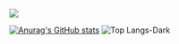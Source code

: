 <a href="https://github.com/tl1l1l1s"><img src="https://img.shields.io/badge/github-black?style=flat-square&logo=181717&logoColor=black&link=https://github.com.tl1l1l1s"/></a>

[![Anurag's GitHub stats](https://github-readme-stats.vercel.app/api?username=tl1l1l1s&layout=compact&show_icons=true&theme=rose_pine#gh-dark-mode-only)](https://github.com/anuraghazra/github-readme-stats)
![Top Langs-Dark](https://github-readme-stats.vercel.app/api/top-langs/?username=tl1l1l1s&layout=compact&theme=rose_pine#gh-dark-mode-only)
